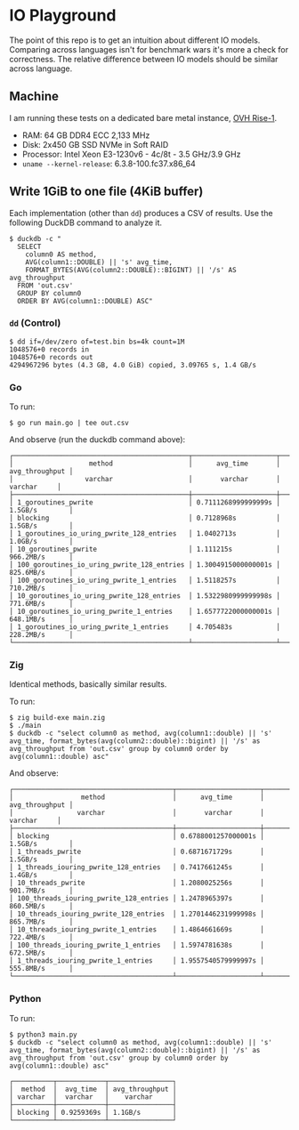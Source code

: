 # IO Playground

The point of this repo is to get an intuition about different IO
models. Comparing across languages isn't for benchmark wars it's more
a check for correctness. The relative difference between IO models
should be similar across language.

## Machine

I am running these tests on a dedicated bare metal instance, [OVH
Rise-1](https://eco.us.ovhcloud.com/#filterType=range_element&filterValue=rise).

* RAM: 64 GB DDR4 ECC 2,133 MHz
* Disk: 2x450 GB SSD NVMe in Soft RAID
* Processor: Intel Xeon E3-1230v6 - 4c/8t - 3.5 GHz/3.9 GHz
* `uname --kernel-release`: 6.3.8-100.fc37.x86_64

## Write 1GiB to one file (4KiB buffer)

Each implementation (other than `dd`) produces a CSV of results. Use
the following DuckDB command to analyze it.

```
$ duckdb -c "
  SELECT
    column0 AS method,
	AVG(column1::DOUBLE) || 's' avg_time,
	FORMAT_BYTES(AVG(column2::DOUBLE)::BIGINT) || '/s' AS avg_throughput
  FROM 'out.csv'
  GROUP BY column0
  ORDER BY AVG(column1::DOUBLE) ASC"
```

### `dd` (Control)

```
$ dd if=/dev/zero of=test.bin bs=4k count=1M
1048576+0 records in
1048576+0 records out
4294967296 bytes (4.3 GB, 4.0 GiB) copied, 3.09765 s, 1.4 GB/s
```

### Go

To run:

```
$ go run main.go | tee out.csv
```

And observe (run the duckdb command above):

```
┌────────────────────────────────────────────┬─────────────────────┬────────────────┐
│                   method                   │      avg_time       │ avg_throughput │
│                  varchar                   │       varchar       │    varchar     │
├────────────────────────────────────────────┼─────────────────────┼────────────────┤
│ 1_goroutines_pwrite                        │ 0.7111268999999999s │ 1.5GB/s        │
│ blocking                                   │ 0.7128968s          │ 1.5GB/s        │
│ 1_goroutines_io_uring_pwrite_128_entries   │ 1.0402713s          │ 1.0GB/s        │
│ 10_goroutines_pwrite                       │ 1.111215s           │ 966.2MB/s      │
│ 100_goroutines_io_uring_pwrite_128_entries │ 1.3004915000000001s │ 825.6MB/s      │
│ 100_goroutines_io_uring_pwrite_1_entries   │ 1.5118257s          │ 710.2MB/s      │
│ 10_goroutines_io_uring_pwrite_128_entries  │ 1.5322980999999998s │ 771.6MB/s      │
│ 10_goroutines_io_uring_pwrite_1_entries    │ 1.6577722000000001s │ 648.1MB/s      │
│ 1_goroutines_io_uring_pwrite_1_entries     │ 4.705483s           │ 228.2MB/s      │
└────────────────────────────────────────────┴─────────────────────┴────────────────┘
```

### Zig

Identical methods, basically similar results.

To run:

```
$ zig build-exe main.zig
$ ./main
$ duckdb -c "select column0 as method, avg(column1::double) || 's' avg_time, format_bytes(avg(column2::double)::bigint) || '/s' as avg_throughput from 'out.csv' group by column0 order by avg(column1::double) asc"
```

And observe:

```
┌────────────────────────────────────────┬─────────────────────┬────────────────┐
│                 method                 │      avg_time       │ avg_throughput │
│                varchar                 │       varchar       │    varchar     │
├────────────────────────────────────────┼─────────────────────┼────────────────┤
│ blocking                               │ 0.6788001257000001s │ 1.5GB/s        │
│ 1_threads_pwrite                       │ 0.6871671729s       │ 1.5GB/s        │
│ 1_threads_iouring_pwrite_128_entries   │ 0.7417661245s       │ 1.4GB/s        │
│ 10_threads_pwrite                      │ 1.2080025256s       │ 901.7MB/s      │
│ 100_threads_iouring_pwrite_128_entries │ 1.2478965397s       │ 860.5MB/s      │
│ 10_threads_iouring_pwrite_128_entries  │ 1.2701446231999998s │ 865.7MB/s      │
│ 10_threads_iouring_pwrite_1_entries    │ 1.4864661669s       │ 722.4MB/s      │
│ 100_threads_iouring_pwrite_1_entries   │ 1.5974781638s       │ 672.5MB/s      │
│ 1_threads_iouring_pwrite_1_entries     │ 1.9557540579999997s │ 555.8MB/s      │
└────────────────────────────────────────┴─────────────────────┴────────────────┘
```

### Python

To run:

```
$ python3 main.py
$ duckdb -c "select column0 as method, avg(column1::double) || 's' avg_time, format_bytes(avg(column2::double)::bigint) || '/s' as avg_throughput from 'out.csv' group by column0 order by avg(column1::double) asc"
```

```
┌──────────┬────────────┬────────────────┐
│  method  │  avg_time  │ avg_throughput │
│ varchar  │  varchar   │    varchar     │
├──────────┼────────────┼────────────────┤
│ blocking │ 0.9259369s │ 1.1GB/s        │
└──────────┴────────────┴────────────────┘
```
